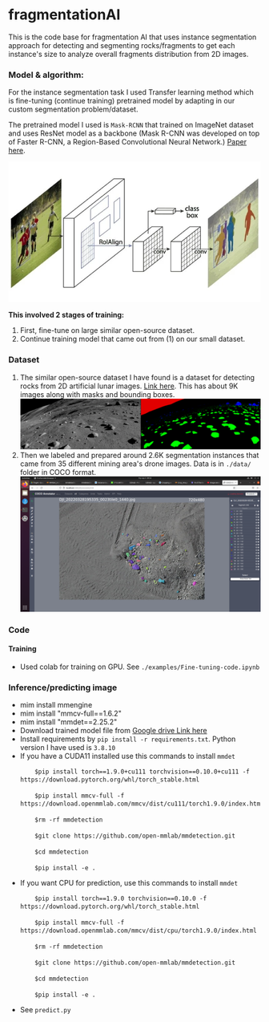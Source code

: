 # fragmentationAI

This is the code base for fragmentation AI that uses instance segmentation approach for detecting and segmenting rocks/fragments to get each instance's size to analyze overall fragments distribution from 2D images.

### Model & algorithm:

For the instance segmentation task I used Transfer learning method which is fine-tuning (continue training) pretrained model by adapting in our custom segmentation problem/dataset. 

The pretrained model I used is `Mask-RCNN` that trained on ImageNet dataset and uses ResNet model as a backbone (Mask R-CNN was developed on top of Faster R-CNN, a Region-Based Convolutional Neural Network.) [Paper here](https://arxiv.org/abs/1703.06870). 

![model architecture](examples/mask-r-cnn-framework-for-instance-segmentation-1.webp)

**This involved 2 stages of training:**
 1. First, fine-tune on large similar open-source dataset.
 2. Continue training model that came out from (1) on our small dataset.

### Dataset

1. The similar open-source dataset I have found is a dataset for detecting rocks from 2D artificial lunar images. [Link here](https://www.kaggle.com/datasets/romainpessia/artificial-lunar-rocky-landscape-dataset). This has about 9K images along with masks and bounding boxes.
![Lunar image example](examples/lunar_ex.png)
2. Then we labeled and prepared around 2.6K segmentation instances that came from 35 different mining area's drone images. Data is in `./data/` folder in COCO format.
![Data preparation tool example](examples/tool.png)

### Code

#### Training

 - Used colab for training on GPU. See `./examples/Fine-tuning-code.ipynb`

### Inference/predicting image
- mim install mmengine
- mim install "mmcv-full==1.6.2"
- mim install "mmdet==2.25.2"
- Download trained model file from [Google drive Link here](https://drive.google.com/file/d/1-N43BHk67HPc_uf-EeiPc_gahStrbCwb/view?usp=sharing)
- Install requirements by `pip install -r requirements.txt`. Python version I have used is `3.8.10`
- If you have a CUDA11 installed use this commands to install `mmdet`
    ```shell
        $pip install torch==1.9.0+cu111 torchvision==0.10.0+cu111 -f https://download.pytorch.org/whl/torch_stable.html
        
        $pip install mmcv-full -f https://download.openmmlab.com/mmcv/dist/cu111/torch1.9.0/index.html
        
        $rm -rf mmdetection
        
        $git clone https://github.com/open-mmlab/mmdetection.git
        
        $cd mmdetection

        $pip install -e .
    ```
- If you want CPU for prediction, use this commands to install `mmdet`
    ```shell
        $pip install torch==1.9.0 torchvision==0.10.0 -f https://download.pytorch.org/whl/torch_stable.html
        
        $pip install mmcv-full -f https://download.openmmlab.com/mmcv/dist/cpu/torch1.9.0/index.html
        
        $rm -rf mmdetection
        
        $git clone https://github.com/open-mmlab/mmdetection.git
        
        $cd mmdetection

        $pip install -e .
    ```
- See `predict.py`
